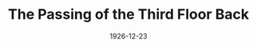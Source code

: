 ---
title: The Passing of the Third Floor Back
date: 1926-12-23
closing_date: 
layout: productions
featured_image: 
image_caption:
image_credit:
playbill:
category:
Theatre: Theatre Jacksonville
cast:
  The Stret Singer: Berte Long-Knoche
  Jape Samuels: Charleston Kennedy
  Mrs. De Hooley: Charlotte Bowden Perry
  The Stranger: Douglas B. Leatherbury
  Joey Wright: Eugene LeaMond
  Major Tompkins: Frederick G. Pumpelly
  Mrs. Sharpe: Julia C. Tyler
  Miss Kite: Marguerite Culp
  Vivian: Mary Hardin Vaught
  Christopher Pennyh: N.M. Ulsch
  Harry Larkcom: Theodore E. Oberdorfer
  Stasia: Birsa Shepard
  Mrs. Tompkins: Maude L. Bowie
crew:
  Props: Beatrice Peiser
  Director: Birsa Shepard
  Stage Manager: Charles DePencier
external_links:
---